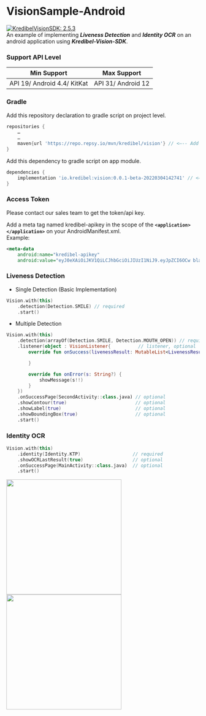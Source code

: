 # VisionSample-Android
[![KredibelVisionSDK: 2.5.3](https://img.shields.io/badge/Kredibel.Vision.SDK-%200.0.1.beta.20220304142741-brightgreen.svg)](https://github.com/kredibel-id/VisionSample-Android/)  
An example of implementing **_Liveness Detection_** and **_Identity OCR_** on an android application using **_Kredibel-Vision-SDK_**.
### Support API Level

| Min Support                 | Max Support        |
|-----------------------------|--------------------|
| API 19/ Android 4.4/ KitKat | API 31/ Android 12 |

### Gradle
Add this repository declaration to gradle script on project level.

```groovy
repositories {
    …
    …
    maven{url 'https://repo.repsy.io/mvn/kredibel/vision'} // <—-- Add this
}
```


Add this dependency to gradle script on app module.
```groovy
dependencies {
    implementation 'io.kredibel:vision:0.0.1-beta-20220304142741' // <—-- Add this. Please check the latest version.
}
```
### Access Token
Please contact our sales team to get the token/api key.

Add a meta tag named kredibel-apikey in the scope of the **`<application></application>`** on your AndroidManifest.xml.   
Example:
```xml
<meta-data
    android:name="kredibel-apikey"
    android:value="eyJ0eXAiOiJKV1QiLCJhbGciOiJIUzI1NiJ9.eyJpZCI6OCw bla.. Bla.. bla.."/> 
```

### Liveness Detection

- Single Detection (Basic Implementation)
```kotlin
Vision.with(this)
    .detection(Detection.SMILE) // required
    .start()
```
- Multiple Detection
```kotlin
Vision.with(this)
    .detection(arrayOf(Detection.SMILE, Detection.MOUTH_OPEN)) // required
    .listener(object : VisionListener{          // listener, optional
        override fun onSuccess(livenessResult: MutableList<LivenessResult>?, ocrResult: OcrResult?) {

        }

        override fun onError(s: String?) {
            showMessage(s!!)
        }
    })          
    .onSuccessPage(SecondActivity::class.java) // optional
    .showContour(true)                         // optional
    .showLabel(true)                           // optional
    .showBoundingBox(true)                     // optional
    .start()
```
### Identity OCR

```kotlin
Vision.with(this)
    .identity(Identity.KTP)                   // required
    .showOCRLastResult(true)                  // optional
    .onSuccessPage(MainActivity::class.java)  // optional
    .start()
```


<img width="300" src="https://github.com/kredibel-id/VisionSample-Android/blob/main/on-detecting.png?raw=true"/> <img width="300" src="https://github.com/kredibel-id/VisionSample-Android/blob/main/ktp-ocr.png?raw=true"/>

